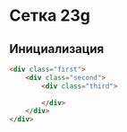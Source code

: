 # Сетка 23g

## Инициализация

```html
<div class="first">
    <div class="second">
        <div class="third">
            
        </div>
    </div>
</div>
```